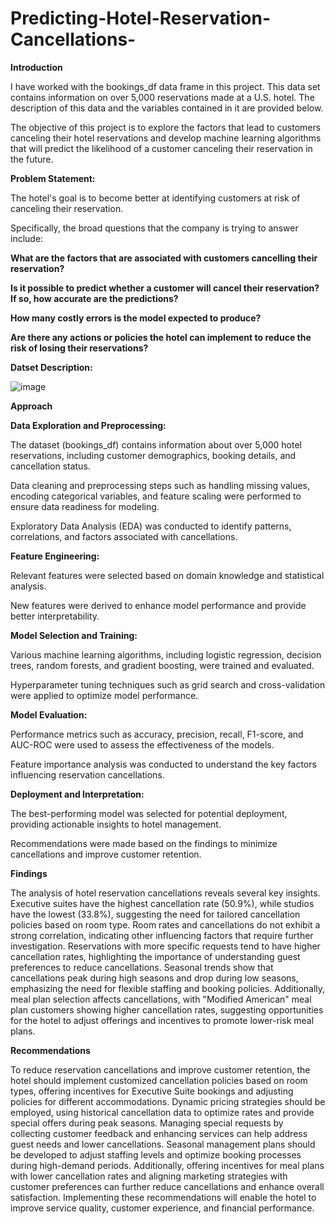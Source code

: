 # Predicting-Hotel-Reservation-Cancellations-

**Introduction**

I have worked with the bookings_df data frame in this project. This data set contains information on over 5,000 reservations made at a U.S. hotel. The description of this data and the variables contained in it are provided below.

The objective of this project is to explore the factors that lead to customers canceling their hotel reservations and develop machine learning algorithms that will predict the likelihood of a customer canceling their reservation in the future.

**Problem Statement:**

The hotel's goal is to become better at identifying customers at risk of canceling their reservation.

Specifically, the broad questions that the company is trying to answer include:

**What are the factors that are associated with customers cancelling their reservation?**

**Is it possible to predict whether a customer will cancel their reservation? If so, how accurate are the predictions?**

**How many costly errors is the model expected to produce?**

**Are there any actions or policies the hotel can implement to reduce the risk of losing their reservations?**

**Datset Description:**

![image](https://github.com/user-attachments/assets/ad9d6a95-1fc9-411a-bd2c-c482fe3fdf64)

**Approach**

**Data Exploration and Preprocessing:**

The dataset (bookings_df) contains information about over 5,000 hotel reservations, including customer demographics, booking details, and cancellation status.

Data cleaning and preprocessing steps such as handling missing values, encoding categorical variables, and feature scaling were performed to ensure data readiness for modeling.

Exploratory Data Analysis (EDA) was conducted to identify patterns, correlations, and factors associated with cancellations.

**Feature Engineering:**

Relevant features were selected based on domain knowledge and statistical analysis.

New features were derived to enhance model performance and provide better interpretability.

**Model Selection and Training:**

Various machine learning algorithms, including logistic regression, decision trees, random forests, and gradient boosting, were trained and evaluated.

Hyperparameter tuning techniques such as grid search and cross-validation were applied to optimize model performance.

**Model Evaluation:**

Performance metrics such as accuracy, precision, recall, F1-score, and AUC-ROC were used to assess the effectiveness of the models.

Feature importance analysis was conducted to understand the key factors influencing reservation cancellations.

**Deployment and Interpretation:**

The best-performing model was selected for potential deployment, providing actionable insights to hotel management.

Recommendations were made based on the findings to minimize cancellations and improve customer retention.

**Findings**

The analysis of hotel reservation cancellations reveals several key insights. Executive suites have the highest cancellation rate (50.9%), while studios have the lowest (33.8%), suggesting the need for tailored cancellation policies based on room type. Room rates and cancellations do not exhibit a strong correlation, indicating other influencing factors that require further investigation. Reservations with more specific requests tend to have higher cancellation rates, highlighting the importance of understanding guest preferences to reduce cancellations. Seasonal trends show that cancellations peak during high seasons and drop during low seasons, emphasizing the need for flexible staffing and booking policies. Additionally, meal plan selection affects cancellations, with "Modified American" meal plan customers showing higher cancellation rates, suggesting opportunities for the hotel to adjust offerings and incentives to promote lower-risk meal plans.

**Recommendations**

To reduce reservation cancellations and improve customer retention, the hotel should implement customized cancellation policies based on room types, offering incentives for Executive Suite bookings and adjusting policies for different accommodations. Dynamic pricing strategies should be employed, using historical cancellation data to optimize rates and provide special offers during peak seasons. Managing special requests by collecting customer feedback and enhancing services can help address guest needs and lower cancellations. Seasonal management plans should be developed to adjust staffing levels and optimize booking processes during high-demand periods. Additionally, offering incentives for meal plans with lower cancellation rates and aligning marketing strategies with customer preferences can further reduce cancellations and enhance overall satisfaction. Implementing these recommendations will enable the hotel to improve service quality, customer experience, and financial performance.









